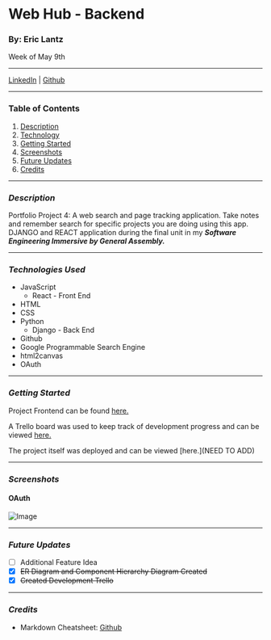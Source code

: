 # Web Hub - Backend
### By: Eric Lantz

Week of May 9th
***
[LinkedIn](https://www.linkedin.com/in/eric-lantz/) | [Github](https://github.com/ericmlantz)
***
### **Table of Contents**
1. [Description](#description)
2. [Technology](#technology)
3. [Getting Started](#started)
4. [Screenshots](#screenshots)
5. [Future Updates](#updates)
6. [Credits](#updates)
***

### ***Description***
<a id="description"></a>

Portfolio Project 4: A web search and page tracking application. Take notes and remember search for specific projects you are doing using this app. DJANGO and REACT application during the final unit in my ***Software Engineering Immersive by General Assembly.***
***
<a id="technology"></a>
### ***Technologies Used***
* JavaScript
  * React - Front End
* HTML
* CSS
* Python
  * Django - Back End
* Github
* Google Programmable Search Engine
* html2canvas
* OAuth

***
<a id="started"></a>
### ***Getting Started***
Project Frontend can be found [here.](https://github.com/ericmlantz/WebHub-Frontend/)

A Trello board was used to keep track of development progress and can be viewed [here.](https://trello.com/b/NJw6FmQ6/search-hub)

The project itself was deployed and can be viewed [here.](NEED TO ADD)
***
### ***Screenshots***
<a id="screenshots"></a>

#### **OAuth**
![Image](https://developer.okta.com/assets-jekyll/blog/oauth/oauth-actors-cd8b4861e839037400d8521e97c5d8cf0cb029add65d1036488991c7e85dcb72.png)
***
<a id="updates"></a>
### ***Future Updates***
- [ ] Additional Feature Idea
- [x] ~~ER Diagram and Component Hierarchy Diagram Created~~ 
- [x] ~~Created Development Trello~~

***

### ***Credits***
<a id="credits"></a>
* Markdown Cheatsheet: [Github](https://github.com/adam-p/markdown-here/wiki/Markdown-Cheatsheet#lists)
